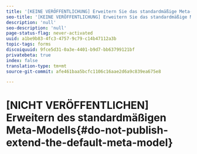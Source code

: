 ```yaml
---
title: '[KEINE VERÖFFENTLICHUNG] Erweitern Sie das standardmäßige Meta-Modell'
seo-title: '[KEINE VERÖFFENTLICHUNG] Erweitern Sie das standardmäßige Meta-Modell'
description: 'null'
seo-description: 'null'
page-status-flag: never-activated
uuid: a1be9b83-4fc3-4757-9c79-c14b47112a3b
topic-tags: forms
discoiquuid: 9fce5d31-0a3e-4401-b9d7-bb63799121bf
privatebeta: true
index: false
translation-type: tm+mt
source-git-commit: afe461baa5bcfc1106c16aae2d6a9c839ea675e8

---
```



# [NICHT VERÖFFENTLICHEN] Erweitern des standardmäßigen Meta-Modells{#do-not-publish-extend-the-default-meta-model}
